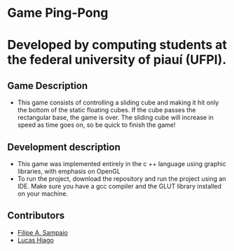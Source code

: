 # Game Ping-Pong

# Developed by computing students at the federal university of piauí (UFPI).

## Game Description
* This game consists of controlling a sliding cube and making it hit only the bottom of the static floating cubes. If the cube passes the rectangular base, the game is over. The sliding cube will increase in speed as time goes on, so be quick to finish the game!

## Development description
* This game was implemented entirely in the c ++ language using graphic libraries, with emphasis on OpenGL
* To run the project, download the repository and run the project using an IDE. Make sure you have a gcc compiler and the GLUT library installed on your machine.

## Contributors
* [Filipe A. Sampaio](https://github.com/filipeas)
* [Lucas Hiago](https://github.com/luchiago)